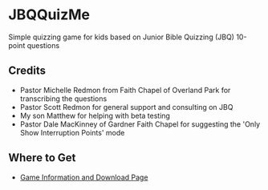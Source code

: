 # JBQQuizMe

Simple quizzing game for kids based on Junior Bible Quizzing (JBQ) 10-point questions

## Credits

- Pastor Michelle Redmon from Faith Chapel of Overland Park for transcribing the questions
- Pastor Scott Redmon for general support and consulting on JBQ
- My son Matthew for helping with beta testing
- Pastor Dale MacKinney of Gardner Faith Chapel for suggesting the 'Only Show Interruption Points' mode

## Where to Get
- [Game Information and Download Page](https://pvoelker.github.io/JBQQuizMe/)
